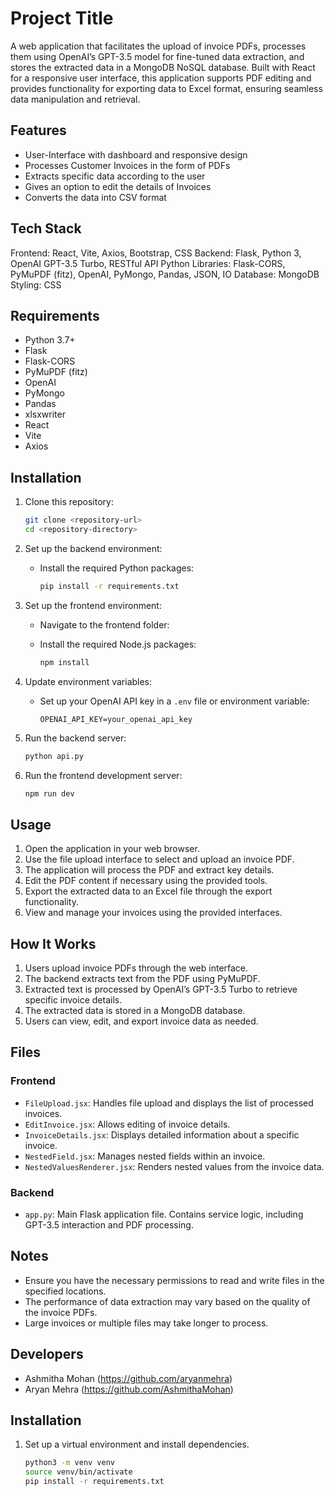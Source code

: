 
# Project Title

A web application that facilitates the upload of invoice PDFs, processes them using OpenAI’s GPT-3.5 model for fine-tuned data extraction, and stores the extracted data in a MongoDB NoSQL database. Built with React for a responsive user interface, this application supports PDF editing and provides functionality for exporting data to Excel format, ensuring seamless data manipulation and retrieval.



## Features

- User-Interface with dashboard and responsive design
- Processes Customer Invoices in the form of PDFs
- Extracts specific data according to the user
- Gives an option to edit the details of Invoices
- Converts the data into CSV format



## Tech Stack

Frontend: React, Vite, Axios, Bootstrap, CSS
Backend: Flask, Python 3, OpenAI GPT-3.5 Turbo, RESTful API
Python Libraries: Flask-CORS, PyMuPDF (fitz), OpenAI, PyMongo, Pandas, JSON, IO
Database: MongoDB
Styling: CSS


## Requirements

- Python 3.7+
- Flask
- Flask-CORS
- PyMuPDF (fitz)
- OpenAI
- PyMongo
- Pandas
- xlsxwriter
- React
- Vite
- Axios

## Installation

1. Clone this repository:
    ```bash
    git clone <repository-url>
    cd <repository-directory>
    ```

2. Set up the backend environment:
    - Install the required Python packages:
      ```bash
      pip install -r requirements.txt
      ```

3. Set up the frontend environment:
    - Navigate to the frontend folder:
     
    - Install the required Node.js packages:
      ```bash
      npm install
      ```

4. Update environment variables:
    - Set up your OpenAI API key in a `.env` file or environment variable:
      ```
      OPENAI_API_KEY=your_openai_api_key
      ```

5. Run the backend server:
    ```bash
    python api.py
    ```

6. Run the frontend development server:
    ```bash
    npm run dev
    ```

## Usage

1. Open the application in your web browser.
2. Use the file upload interface to select and upload an invoice PDF.
3. The application will process the PDF and extract key details.
4. Edit the PDF content if necessary using the provided tools.
5. Export the extracted data to an Excel file through the export functionality.
6. View and manage your invoices using the provided interfaces.

## How It Works

1. Users upload invoice PDFs through the web interface.
2. The backend extracts text from the PDF using PyMuPDF.
3. Extracted text is processed by OpenAI’s GPT-3.5 Turbo to retrieve specific invoice details.
4. The extracted data is stored in a MongoDB database.
5. Users can view, edit, and export invoice data as needed.

## Files



### Frontend

- `FileUpload.jsx`: Handles file upload and displays the list of processed invoices.
- `EditInvoice.jsx`: Allows editing of invoice details.
- `InvoiceDetails.jsx`: Displays detailed information about a specific invoice.
- `NestedField.jsx`: Manages nested fields within an invoice.
- `NestedValuesRenderer.jsx`: Renders nested values from the invoice data.

### Backend

- `app.py`: Main Flask application file. Contains service logic, including GPT-3.5 interaction and PDF processing.

## Notes

- Ensure you have the necessary permissions to read and write files in the specified locations.
- The performance of data extraction may vary based on the quality of the invoice PDFs.
- Large invoices or multiple files may take longer to process.

## Developers

- Ashmitha Mohan (https://github.com/aryanmehra)
- Aryan Mehra (https://github.com/AshmithaMohan)


## Installation

1. Set up a virtual environment and install dependencies.
   ```sh
   python3 -m venv venv
   source venv/bin/activate
   pip install -r requirements.txt
